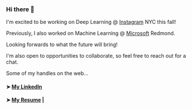### Hi there 👋

I'm excited to be working on Deep Learning @ [Instagram](https://www.instagram.com/?hl=en) NYC this fall! 

Previously, I also worked on Machine Learning @ [Microsoft](https://www.microsoft.com/en-us/visitorcenter/default) Redmond.

Looking forwards to what the future will bring!

I'm also open to opportunities to collaborate, so feel free to reach out for a chat.
<!--
**simeng-yang/simeng-yang** is a ✨ _special_ ✨ repository because its `README.md` (this file) appears on your GitHub profile.

Here are some ideas to get you started:

- 🔭 I’m currently working on ...
- 🌱 I’m currently learning ...
- 👯 I’m looking to collaborate on ...
- 🤔 I’m looking for help with ...
- 💬 Ask me about ...
- 📫 How to reach me: ...
- 😄 Pronouns: ...
- ⚡ Fun fact: ...
-->

Some of my handles on the web...
#### ➤ [My LinkedIn](https://www.linkedin.com/in/simengyang/)
#### ➤ [My Resume](https://simengyang.me/assets/Simeng_Resume.pdf) |
